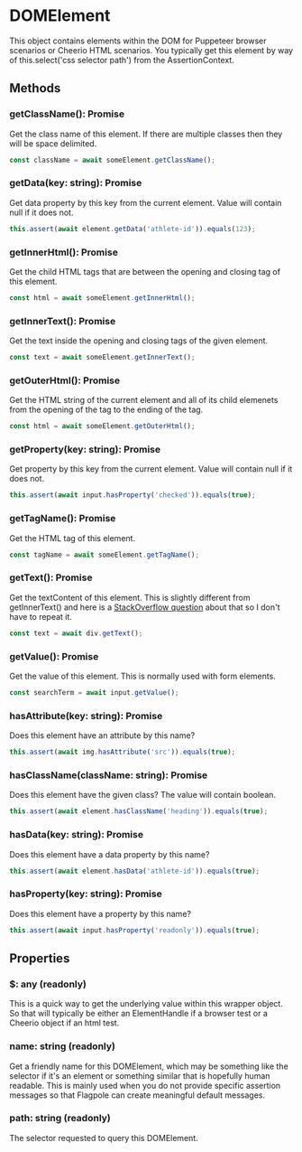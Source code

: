 # DOMElement

This object contains elements within the DOM for Puppeteer browser scenarios or Cheerio HTML scenarios. You typically get this element by way of this.select('css selector path') from the AssertionContext.

## Methods

### getClassName(): Promise<Value>

Get the class name of this element. If there are multiple classes then they will be space delimited.

```javascript
const className = await someElement.getClassName();
```

### getData(key: string): Promise<Value>

Get data property by this key from the current element. Value will contain null if it does not.

```javascript
this.assert(await element.getData('athlete-id')).equals(123);
```

### getInnerHtml(): Promise<Value>

Get the child HTML tags that are between the opening and closing tag of this element.

```javascript
const html = await someElement.getInnerHtml();
```

### getInnerText(): Promise<Value>

Get the text inside the opening and closing tags of the given element.

```javascript
const text = await someElement.getInnerText();
```

### getOuterHtml(): Promise<Value>

Get the HTML string of the current element and all of its child elemenets from the opening of the tag to the ending of the tag.

```javascript
const html = await someElement.getOuterHtml();
```

### getProperty(key: string): Promise<Value>

Get property by this key from the current element. Value will contain null if it does not.

```javascript
this.assert(await input.hasProperty('checked')).equals(true);
```

### getTagName(): Promise<Value>

Get the HTML tag of this element. 

```javascript
const tagName = await someElement.getTagName();
```

### getText(): Promise<Value>

Get the textContent of this element. This is slightly different from getInnerText()  and here is a [StackOverflow question](https://stackoverflow.com/questions/35213147/difference-between-textcontent-vs-innertext) about that so I don't have to repeat it.

```javascript
const text = await div.getText();
```

### getValue(): Promise<Value>

Get the value of this element. This is normally used with form elements.

```javascript
const searchTerm = await input.getValue();
```

### hasAttribute(key: string): Promise<Value>

Does this element have an attribute by this name?

```javascript
this.assert(await img.hasAttribute('src')).equals(true);
```

### hasClassName(className: string): Promise<Value>

Does this element have the given class? The value will contain boolean.

```javascript
this.assert(await element.hasClassName('heading')).equals(true);
```

### hasData(key: string): Promise<Value>

Does this element have a data property by this name?

```javascript
this.assert(await element.hasData('athlete-id')).equals(true);
```

### hasProperty(key: string): Promise<Value>

Does this element have a property by this name?

```javascript
this.assert(await input.hasProperty('readonly')).equals(true);
```

## Properties 

### $: any (readonly)

This is a quick way to get the underlying value within this wrapper object. So that will typically be either an ElementHandle if a browser test or a Cheerio object if an html test.

### name: string (readonly)

Get a friendly name for this DOMElement, which may be something like the selector if it's an element or something similar that is hopefully human readable. This is mainly used when you do not provide specific assertion messages so that Flagpole can create meaningful default messages.

### path: string (readonly)

The selector requested to query this DOMElement.